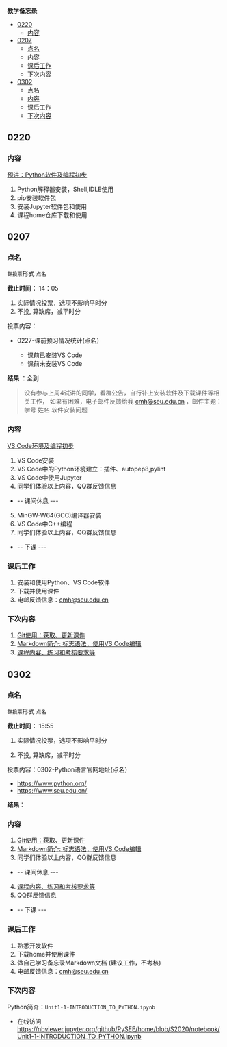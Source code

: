 **教学备忘录**

<!-- TOC -->

- [0220](#0220)
    - [内容](#内容)
- [0207](#0207)
    - [点名](#点名)
    - [内容](#内容-1)
    - [课后工作](#课后工作)
    - [下次内容](#下次内容)
- [0302](#0302)
    - [点名](#点名-1)
    - [内容](#内容-2)
    - [课后工作](#课后工作-1)
    - [下次内容](#下次内容-1)

<!-- /TOC -->

## 0220

### 内容 

[预讲：Python软件及编程初步](./guide/doc/BuildingSoftwareEnvironment.md) 

1. Python解释器安装，Shell,IDLE使用
2. pip安装软件包
3. 安装Jupyter软件包和使用
4. 课程home仓库下载和使用

## 0207

### 点名

`群投票`形式 `点名`

**截止时间：** 14：05

1. 实际情况投票，选项不影响平时分
2. 不投, 算缺席，减平时分

投票内容：

* 0227-课前预习情况统计(点名）

  * 课前已安装VS Code
  * 课前未安装VS Code

**结果** ：全到  

>没有参与上周4试讲的同学，看群公告，自行补上安装软件及下载课件等相关工作，
如果有困难，电子邮件反馈给我 cmh@seu.edu.cn ，邮件主题：学号 姓名 软件安装问题

### 内容
 
[VS Code环境及编程初步](./guide/doc/BuildingSoftwareEnvironment.md) 

1. VS Code安装
2. VS Code中的Python环境建立：插件、autopep8,pylint
3. VS Code中使用Jupyter
4. 同学们体验以上内容，QQ群反馈信息
* -- 课间休息 ---
5. MinGW-W64(GCC)编译器安装
6. VS Code中C++编程
7. 同学们体验以上内容，QQ群反馈信息
* --  下课 ---

### 课后工作

1. 安装和使用Python、VS Code软件
2. 下载并使用课件
3. 电邮反馈信息：cmh@seu.edu.cn

### 下次内容

1. [Git使用：获取、更新课件](./guide/doc/BuildingSoftwareEnvironment.md#e-using-git)
2. [Markdown简介: 标志语法，使用VS Code编辑](./guide/doc/Introduction2Markdown(Chinese).md)
4. [课程内容、练习和考核要求等](./README.md)

## 0302

### 点名

`群投票`形式 `点名`

**截止时间：** 15:55

1. 实际情况投票，选项不影响平时分

2. 不投, 算缺席，减平时分

投票内容：0302-Python语言官网地址(点名）

* https://www.python.org/
* https://www.seu.edu.cn/

**结果**：

### 内容
 
1. [Git使用：获取、更新课件](./guide/doc/BuildingSoftwareEnvironment.md#e-using-git)
2. [Markdown简介: 标志语法，使用VS Code编辑](./guide/doc/Introduction2Markdown(Chinese).md)
3. 同学们体验以上内容，QQ群反馈信息
* -- 课间休息 ---
4. [课程内容、练习和考核要求等](./README.md)
5. QQ群反馈信息
* -- 下课 ---

### 课后工作

1. 熟悉开发软件
2. 下载home并使用课件
3. 做自己学习备忘录Markdown文档 (建议工作，不考核)
3. 电邮反馈信息：cmh@seu.edu.cn

### 下次内容

Python简介：`Unit1-1-INTRODUCTION_TO_PYTHON.ipynb`

* 在线访问 https://nbviewer.jupyter.org/github/PySEE/home/blob/S2020/notebook/Unit1-1-INTRODUCTION_TO_PYTHON.ipynb
